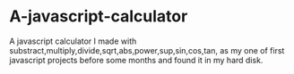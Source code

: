 # A-javascript-calculator

A javascript calculator I made with substract,multiply,divide,sqrt,abs,power,sup,sin,cos,tan, as my one of first javascript projects 
before some months and found it in my hard disk.
